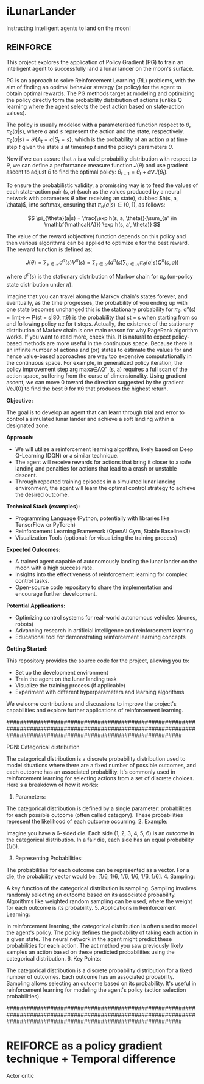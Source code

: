 # iLunarLander
Instructing intelligent agents to land on the moon!

## REINFORCE
This project explores the application of Policy Gradient (PG) to train an intelligent agent to successfully land a lunar lander on the moon's surface.

PG is an approach to solve Reinforcement Learning (RL) problems, with the aim of finding an optimal behavior strategy (or policy) for the agent to obtain optimal rewards. The PG methods target at modeling and optimizing the policy directly form the probability distribution of actions (unlike Q learning where the agent selects the best action based on state-action values).

The policy is usually modeled with a parameterized function respect to $\theta$, $\pi_{\theta}(a|s)$, where $a$ and $s$ represent the action and the state, respectively. $\pi_{\theta}(a|s) = \mathcal{P} \lbrace A_{t} = a | S_{t} = s \rbrace$, which is the probability of an action $a$ at time step $t$ given the state $s$ at timestep $t$ and the policy’s parameters $\theta$.

Now if we can assure that $\pi$ is a valid probability distribution with respect to ${\theta}$, we can define a performance measure function $J(\theta)$ and use gradient ascent to adjust $\theta$ to find the optimal policy: $\theta_{t + 1} = \theta_{t} + \alpha \nabla J(\theta_{t})$.

To ensure the probabilistic validity, a promissing way is to feed the values of each state-action pair ($s, a$) (such as the values produced by a neural network with parameters $\theta$ after receiving an state), dubbed $h(s, a, \thata)$, into softmax, ensuring that $\pi_{\theta}(a|s) \in (0, 1)$, as follows:

$$
\pi_{\theta}(a|s) = \frac{\exp h(s, a, \theta)}{\sum_{a' \in \mathbf{\mathcal{A}}} \exp h(s, a', \theta)}
$$



The value of the reward (objective) function depends on this policy and then various algorithms can be applied to optimize e for the best reward. The reward function is defined as: 

$$
J(\theta) = \sum_{s \in \mathbf{\mathcal{S}}} d^{\pi}(s)V^{\pi}(s) = \sum_{s \in \mathbf{\mathcal{S}}} \Big( d^{\pi}(s) \sum_{a \in \mathbf{\mathcal{A}}} \pi_{\theta}(a|s) Q^{\pi}(s, a) \Big)
$$

where $d^{\pi}(s)$ is the stationary distribution of Markov chain for $\pi_{\theta}$ (on-policy state distribution under $\pi$). 

Imagine that you can travel along the Markov chain's states forever, and eventually, as the time progresses, the probability of you ending up with one state becomes unchanged this is the stationary probability for $\pi_{\theta}$. d”(s) = limt→∞ P(st = s|80, πθ) is the probability that st = s when starting from so and following policy πe for t steps. Actually, the existence of the stationary distribution of Markov chain is one main reason for why PageRank algorithm works. If you want to read more, check this.
It is natural to expect policy-based methods are more useful in the continuous space. Because there is an infinite number of actions and (or) states to estimate the values for and hence value-based approaches are way too expensive computationally in the continuous space. For example, in generalized policy iteration, the policy improvement step arg maxa∈AQ" (s, a) requires a full scan of the action space, suffering from the curse of dimensionality.
Using gradient ascent, we can move 0 toward the direction suggested by the gradient VeJ(0) to find the best θ for πθ that produces the highest return.




**Objective:**

The goal is to develop an agent that can learn through trial and error to control a simulated lunar lander and achieve a soft landing within a designated zone.

**Approach:**

* We will utilize a reinforcement learning algorithm, likely based on Deep Q-Learning (DQN) or a similar technique.
* The agent will receive rewards for actions that bring it closer to a safe landing and penalties for actions that lead to a crash or unstable descent.
* Through repeated training episodes in a simulated lunar landing environment, the agent will learn the optimal control strategy to achieve the desired outcome.

**Technical Stack (examples):**

* Programming Language (Python, potentially with libraries like TensorFlow or PyTorch)
* Reinforcement Learning Framework (OpenAI Gym, Stable Baselines3)
* Visualization Tools (optional: for visualizing the training process)

**Expected Outcomes:**

* A trained agent capable of autonomously landing the lunar lander on the moon with a high success rate.
* Insights into the effectiveness of reinforcement learning for complex control tasks.
* Open-source code repository to share the implementation and encourage further development.

**Potential Applications:**

* Optimizing control systems for real-world autonomous vehicles (drones, robots)
* Advancing research in artificial intelligence and reinforcement learning
* Educational tool for demonstrating reinforcement learning concepts

**Getting Started:**

This repository provides the source code for the project, allowing you to:

* Set up the development environment
* Train the agent on the lunar landing task
* Visualize the training process (if applicable)
* Experiment with different hyperparameters and learning algorithms

We welcome contributions and discussions to improve the project's capabilities and explore further applications of reinforcement learning.



####################################################################################################################################################################


PGN:
Categorical distribution

The categorical distribution is a discrete probability distribution used to model situations where there are a fixed number of possible outcomes, and each outcome has an associated probability. It's commonly used in reinforcement learning for selecting actions from a set of discrete choices. Here's a breakdown of how it works:

1. Parameters:

The categorical distribution is defined by a single parameter: probabilities for each possible outcome (often called category).
These probabilities represent the likelihood of each outcome occurring.
2. Example:

Imagine you have a 6-sided die. Each side (1, 2, 3, 4, 5, 6) is an outcome in the categorical distribution. In a fair die, each side has an equal probability (1/6).

3. Representing Probabilities:

The probabilities for each outcome can be represented as a vector.
For a die, the probability vector would be: [1/6, 1/6, 1/6, 1/6, 1/6, 1/6].
4. Sampling:

A key function of the categorical distribution is sampling.
Sampling involves randomly selecting an outcome based on its associated probability.
Algorithms like weighted random sampling can be used, where the weight for each outcome is its probability.
5. Applications in Reinforcement Learning:

In reinforcement learning, the categorical distribution is often used to model the agent's policy.
The policy defines the probability of taking each action in a given state.
The neural network in the agent might predict these probabilities for each action.
The act method you saw previously likely samples an action based on these predicted probabilities using the categorical distribution.
6. Key Points:

The categorical distribution is a discrete probability distribution for a fixed number of outcomes.
Each outcome has an associated probability.
Sampling allows selecting an outcome based on its probability.
It's useful in reinforcement learning for modeling the agent's policy (action selection probabilities).


####################################################################################################################################################################


REIFORCE as a policy gradient technique
+
Temporal difference
=
Actor critic


